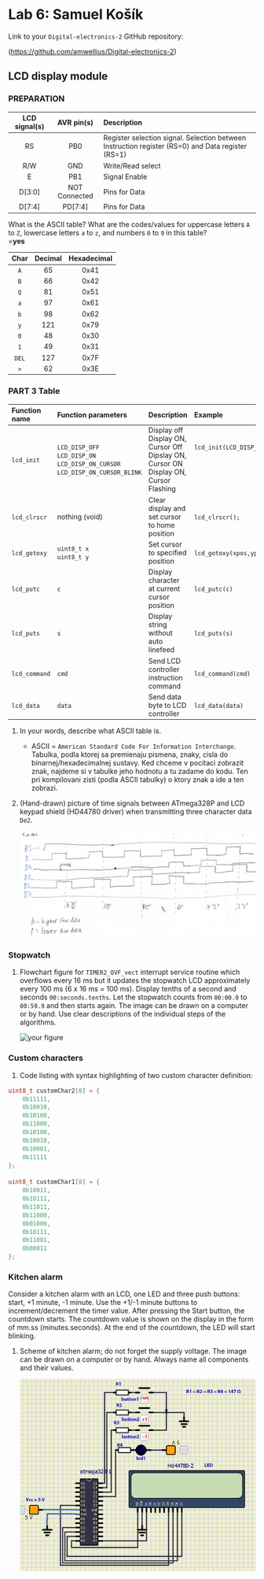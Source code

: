 # Lab 6: Samuel Košík

Link to your `Digital-electronics-2` GitHub repository:

(https://github.com/amwellius/Digital-electronics-2)


## LCD display module

### PREPARATION

   | **LCD signal(s)** | **AVR pin(s)** | **Description** |
   | :-: | :-: | :-- |
   | RS | PB0 | Register selection signal. Selection between Instruction register (RS=0) and Data register (RS=1) |
   | R/W | GND | Write/Read select |
   | E | PB1 | Signal Enable |
   | D[3:0] | NOT Connected | Pins for Data |
   | D[7:4] | PD[7:4] | Pins for Data |

What is the ASCII table? What are the codes/values for uppercase letters `A` to `Z`, lowercase letters `a` to `z`, and numbers `0` to `9` in this table? <br/>
   =**yes**

   | **Char** | **Decimal** | **Hexadecimal** |
   | :-: | :-: | :-: |
   | `A` | 65 | 0x41 |
   | `B` | 66 | 0x42 |
   | `Q` | 81 | 0x51 |
   | `a` | 97 | 0x61 |
   | `b` | 98 | 0x62 |
   | `y` | 121 | 0x79 |
   | `0` | 48 | 0x30 |
   | `1` | 49 | 0x31 |
   | `DEL` | 127 | 0x7F |
   | `>` | 62 | 0x3E |
   
   
   
### PART 3 Table
   
   | **Function name** | **Function parameters** | **Description** | **Example** |
   | :-- | :-- | :-- | :-- |
   | `lcd_init` | `LCD_DISP_OFF`<br>`LCD_DISP_ON`<br>`LCD_DISP_ON_CURSOR`<br>`LCD_DISP_ON_CURSOR_BLINK` | Display off<br>Display ON, Cursor Off&nbsp;<br>Dipslay ON, Cursor ON&nbsp;<br>Display ON, Cursor Flashing&nbsp; | `lcd_init(LCD_DISP_OFF);`<br>&nbsp;<br>&nbsp;<br>&nbsp; |
   | `lcd_clrscr` | nothing (void) | Clear display and set cursor to home position | `lcd_clrscr();` |
   | `lcd_gotoxy` | `uint8_t x`<br>`uint8_t y` | Set cursor to specified position | `lcd_gotoxy(xpos,ypos)` |
   | `lcd_putc` | `c` | Display character at current cursor position | `lcd_putc(c)` |
   | `lcd_puts` | `s` | Display string without auto linefeed | `lcd_puts(s)` |
   | `lcd_command` | `cmd` | Send LCD controller instruction command | `lcd_command(cmd)` |
   | `lcd_data` | `data` | Send data byte to LCD controller | `lcd_data(data)` |





1. In your words, describe what ASCII table is.
   * ASCII = `American Standard Code For Information Interchange`. Tabulka, podla ktorej sa premienaju pismena, znaky, cisla do binarnej/hexadecimalnej sustavy. Ked chceme v pocitaci zobrazit znak, najdeme si v tabulke jeho hodnotu a tu zadame do kodu. Ten pri kompilovani zisti (podla ASCII tabulky) o ktory znak a ide a ten zobrazi. 

2. (Hand-drawn) picture of time signals between ATmega328P and LCD keypad shield (HD44780 driver) when transmitting three character data `De2`.

   ![your figure](images/1_0.jpg)


### Stopwatch

1. Flowchart figure for `TIMER2_OVF_vect` interrupt service routine which overflows every 16&nbsp;ms but it updates the stopwatch LCD approximately every 100&nbsp;ms (6 x 16&nbsp;ms = 100&nbsp;ms). Display tenths of a second and seconds `00:seconds.tenths`. Let the stopwatch counts from `00:00.0` to `00:59.9` and then starts again. The image can be drawn on a computer or by hand. Use clear descriptions of the individual steps of the algorithms.

   ![your figure](images/2_0.png)


### Custom characters

1. Code listing with syntax highlighting of two custom character definition:

```c
uint8_t customChar2[8] = {
    0b11111,
    0b10010,
    0b10100,
    0b11000,
    0b10100,
    0b10010,
    0b10001,
    0b11111
};

uint8_t customChar1[8] = {
    0b10011,
    0b10111,
    0b11011,
    0b11000,
    0b01000,
    0b10111,
    0b11001,
    0b00011
};
```


### Kitchen alarm

Consider a kitchen alarm with an LCD, one LED and three push buttons: start, +1 minute, -1 minute. Use the +1/-1 minute buttons to increment/decrement the timer value. After pressing the Start button, the countdown starts. The countdown value is shown on the display in the form of mm.ss (minutes.seconds). At the end of the countdown, the LED will start blinking.

1. Scheme of kitchen alarm; do not forget the supply voltage. The image can be drawn on a computer or by hand. Always name all components and their values.

   ![your figure](images/4_0.png)
